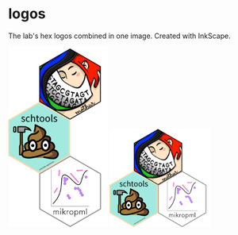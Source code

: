 # logos

The lab's hex logos combined in one image. Created with InkScape.

<img src="triple-hex-logos_vertical.png" alt="logos" width="200"/>

<img src="triple-hex-logos_compact.png" alt="logos" height="200"/>
